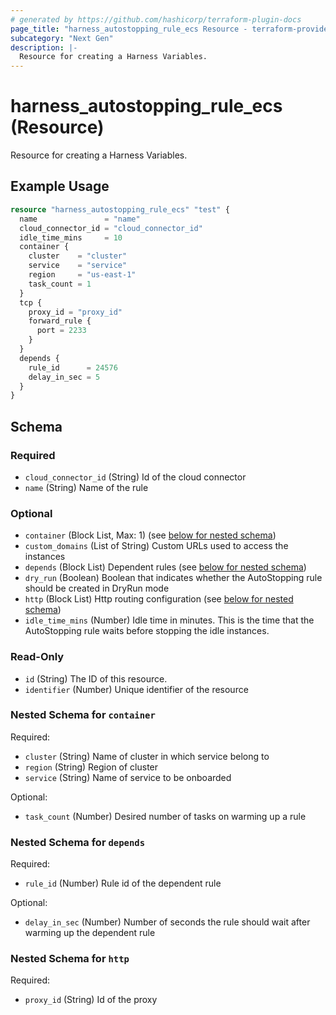 ```yaml
---
# generated by https://github.com/hashicorp/terraform-plugin-docs
page_title: "harness_autostopping_rule_ecs Resource - terraform-provider-harness"
subcategory: "Next Gen"
description: |-
  Resource for creating a Harness Variables.
---
```


# harness_autostopping_rule_ecs (Resource)

Resource for creating a Harness Variables.

## Example Usage

```terraform
resource "harness_autostopping_rule_ecs" "test" {
  name               = "name"
  cloud_connector_id = "cloud_connector_id"
  idle_time_mins     = 10
  container {
    cluster    = "cluster"
    service    = "service"
    region     = "us-east-1"
    task_count = 1
  }
  tcp {
    proxy_id = "proxy_id"
    forward_rule {
      port = 2233
    }
  }
  depends {
    rule_id      = 24576
    delay_in_sec = 5
  }
}
```

<!-- schema generated by tfplugindocs -->
## Schema

### Required

- `cloud_connector_id` (String) Id of the cloud connector
- `name` (String) Name of the rule

### Optional

- `container` (Block List, Max: 1) (see [below for nested schema](#nestedblock--container))
- `custom_domains` (List of String) Custom URLs used to access the instances
- `depends` (Block List) Dependent rules (see [below for nested schema](#nestedblock--depends))
- `dry_run` (Boolean) Boolean that indicates whether the AutoStopping rule should be created in DryRun mode
- `http` (Block List) Http routing configuration (see [below for nested schema](#nestedblock--http))
- `idle_time_mins` (Number) Idle time in minutes. This is the time that the AutoStopping rule waits before stopping the idle instances.

### Read-Only

- `id` (String) The ID of this resource.
- `identifier` (Number) Unique identifier of the resource

<a id="nestedblock--container"></a>
### Nested Schema for `container`

Required:

- `cluster` (String) Name of cluster in which service belong to
- `region` (String) Region of cluster
- `service` (String) Name of service to be onboarded

Optional:

- `task_count` (Number) Desired number of tasks on warming up a rule


<a id="nestedblock--depends"></a>
### Nested Schema for `depends`

Required:

- `rule_id` (Number) Rule id of the dependent rule

Optional:

- `delay_in_sec` (Number) Number of seconds the rule should wait after warming up the dependent rule


<a id="nestedblock--http"></a>
### Nested Schema for `http`

Required:

- `proxy_id` (String) Id of the proxy
